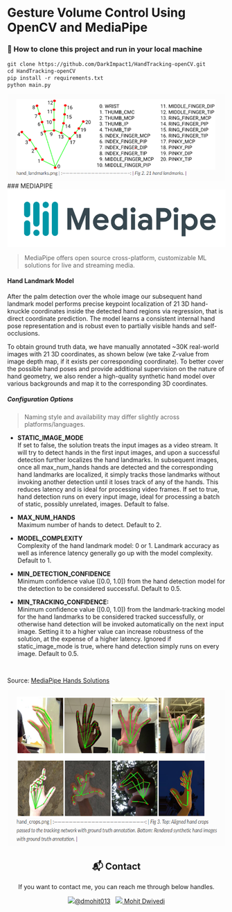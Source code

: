 
<h1>Gesture Volume Control Using OpenCV and MediaPipe</h1>


### 💾 How to clone this project and run in your local machine

```
git clone https://github.com/DarkImpact1/HandTracking-openCV.git
cd HandTracking-openCV
pip install -r requirements.txt
python main.py
```
<div align="center">
    <img alt="mediapipeLogo" src="images/hand_landmarks_docs.png" height="200 x    " />
</div>
### MEDIAPIPE
<div align="center">
  <img alt="mediapipeLogo" src="images/mediapipe_logo.png" />
</div>

> MediaPipe offers open source cross-platform, customizable ML solutions for live and streaming media.

#### Hand Landmark Model
After the palm detection over the whole image our subsequent hand landmark model performs precise keypoint localization of 21 3D hand-knuckle coordinates inside the detected hand regions via regression, that is direct coordinate prediction. The model learns a consistent internal hand pose representation and is robust even to partially visible hands and self-occlusions.

To obtain ground truth data, we have manually annotated ~30K real-world images with 21 3D coordinates, as shown below (we take Z-value from image depth map, if it exists per corresponding coordinate). To better cover the possible hand poses and provide additional supervision on the nature of hand geometry, we also render a high-quality synthetic hand model over various backgrounds and map it to the corresponding 3D coordinates.<br>

##### Configuration Options
> Naming style and availability may differ slightly across platforms/languages.

+ <b>STATIC_IMAGE_MODE</b><br>
If set to false, the solution treats the input images as a video stream. It will try to detect hands in the first input images, and upon a successful detection further localizes the hand landmarks. In subsequent images, once all max_num_hands hands are detected and the corresponding hand landmarks are localized, it simply tracks those landmarks without invoking another detection until it loses track of any of the hands. This reduces latency and is ideal for processing video frames. If set to true, hand detection runs on every input image, ideal for processing a batch of static, possibly unrelated, images. Default to false.

+ <b>MAX_NUM_HANDS</b><br>
Maximum number of hands to detect. Default to 2.

+ <b>MODEL_COMPLEXITY</b><br>
Complexity of the hand landmark model: 0 or 1. Landmark accuracy as well as inference latency generally go up with the model complexity. Default to 1.

+ <b>MIN_DETECTION_CONFIDENCE</b><br>
Minimum confidence value ([0.0, 1.0]) from the hand detection model for the detection to be considered successful. Default to 0.5.

+ <b>MIN_TRACKING_CONFIDENCE:</b><br>
Minimum confidence value ([0.0, 1.0]) from the landmark-tracking model for the hand landmarks to be considered tracked successfully, or otherwise hand detection will be invoked automatically on the next input image. Setting it to a higher value can increase robustness of the solution, at the expense of a higher latency. Ignored if static_image_mode is true, where hand detection simply runs on every image. Default to 0.5.

<br>

Source: [MediaPipe Hands Solutions](https://google.github.io/mediapipe/solutions/hands#python-solution-api)

<div align="center">
    <img alt="mediapipeLogo" src="images/htm.png" height="360 x" weight ="640 x" />
</div>




<div align = "center">
<h2>📬 Contact</h2>

If you want to contact me, you can reach me through below handles.

<a href="https://twitter.com/dmohit013"><img src="https://upload.wikimedia.org/wikipedia/fr/thumb/c/c8/Twitter_Bird.svg/1200px-Twitter_Bird.svg.png" width="25">@dmohit013</img></a>&nbsp;&nbsp; <a href="https://www.linkedin.com/in/mohit-dwivedi13/"><img src="https://www.felberpr.com/wp-content/uploads/linkedin-logo.png" width="25"> Mohit Dwivedi </img></a>

</div>